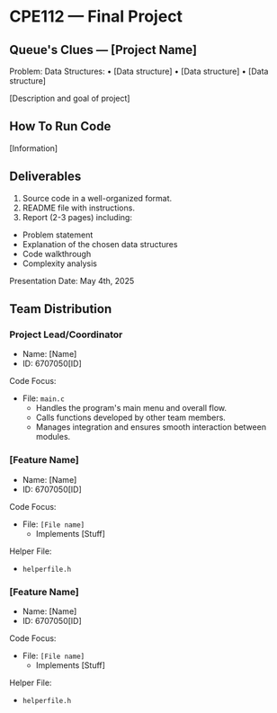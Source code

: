 # CPE112 — Final Project
## Queue's Clues — [Project Name]
Problem: 
Data Structures:
• [Data structure]
• [Data structure]
• [Data structure]

[Description and goal of project]

## How To Run Code
[Information]

## Deliverables

1. Source code in a well-organized format.
2. README file with instructions.
3. Report (2-3 pages) including:
  - Problem statement
  - Explanation of the chosen data structures
  - Code walkthrough
  - Complexity analysis

Presentation Date: May 4th, 2025

## Team Distribution

### Project Lead/Coordinator

- Name: [Name]
- ID: 6707050[ID]

Code Focus:

- File: `main.c`
    - Handles the program's main menu and overall flow.
    - Calls functions developed by other team members.
    - Manages integration and ensures smooth interaction between modules.

### [Feature Name]

- Name: [Name]
- ID: 6707050[ID]

Code Focus:

- File: `[File name]`
  - Implements [Stuff]

Helper File:

- `helperfile.h`

### [Feature Name]

- Name: [Name]
- ID: 6707050[ID]

Code Focus:

- File: `[File name]`
  - Implements [Stuff]

Helper File:

- `helperfile.h`
